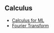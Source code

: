## Calculus

* [Calculus for ML](https://www.youtube.com/watch?v=ds3XO3f_X3s&list=PLtCBuHKmdxOejtNPQx00ikUOHGDvrargX)
* [Fourier Transform](https://www.udemy.com/course-dashboard-redirect/?course_id=1441216)
